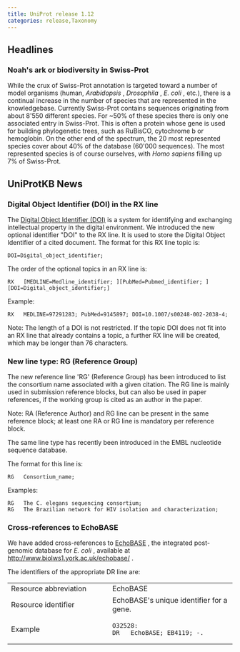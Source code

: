```yaml
---
title: UniProt release 1.12
categories: release,Taxonomy
---
```


## Headlines

### Noah's ark or biodiversity in Swiss-Prot

While the crux of Swiss-Prot annotation is targeted toward a number of model organisms (human, *Arabidopsis* , *Drosophila* , *E. coli* , etc.), there is a continual increase in the number of species that are represented in the knowledgebase. Currently Swiss-Prot contains sequences originating from about 8'550 different species. For \~50% of these species there is only one associated entry in Swiss-Prot. This is often a protein whose gene is used for building phylogenetic trees, such as RuBisCO, cytochrome b or hemoglobin. On the other end of the spectrum, the 20 most represented species cover about 40% of the database (60'000 sequences). The most represented species is of course ourselves, with *Homo sapiens* filling up 7% of Swiss-Prot.

## UniProtKB News

### Digital Object Identifier (DOI) in the RX line

The [Digital Object Identifier (DOI)](http://www.doi.org) is a system for identifying and exchanging intellectual property in the digital environment. We introduced the new optional identifier "DOI" to the RX line. It is used to store the Digital Object Identifier of a cited document. The format for this RX line topic is:

    DOI=Digital_object_identifier;

The order of the optional topics in an RX line is:

    RX   [MEDLINE=Medline_identifier; ][PubMed=Pubmed_identifier; ][DOI=Digital_object_identifier;]

Example:

    RX   MEDLINE=97291283; PubMed=9145897; DOI=10.1007/s00248-002-2038-4;

Note: The length of a DOI is not restricted. If the topic DOI does not fit into an RX line that already contains a topic, a further RX line will be created, which may be longer than 76 characters.

### New line type: RG (Reference Group)

The new reference line 'RG' (Reference Group) has been introduced to list the consortium name associated with a given citation. The RG line is mainly used in submission reference blocks, but can also be used in paper references, if the working group is cited as an author in the paper.

Note: RA (Reference Author) and RG line can be present in the same reference block; at least one RA or RG line is mandatory per reference block.

The same line type has recently been introduced in the EMBL nucleotide sequence database.

The format for this line is:

    RG   Consortium_name;

Examples:

    RG   The C. elegans sequencing consortium;
    RG   The Brazilian network for HIV isolation and characterization;

### Cross-references to EchoBASE

We have added cross-references to [EchoBASE](http://www.biolws1.york.ac.uk/echobase/) , the integrated post-genomic database for *E. coli* , available at <http://www.biolws1.york.ac.uk/echobase/> .

The identifiers of the appropriate DR line are:

<table><colgroup><col style="width: 45%" /><col style="width: 55%" /></colgroup><tbody><tr class="odd"><td>Resource abbreviation</td><td>EchoBASE</td></tr><tr class="even"><td>Resource identifier</td><td>EchoBASE's unique identifier for a gene.</td></tr><tr class="odd"><td>Example</td><td><pre><code>O32528:
DR   EchoBASE; EB4119; -.</code></pre></td></tr></tbody></table>
